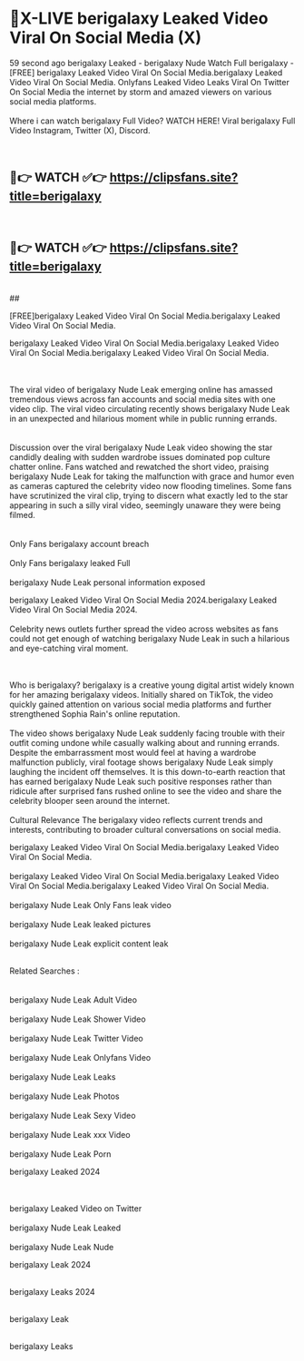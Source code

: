 # 🔴X-LIVE berigalaxy Leaked Video Viral On Social Media (X)<br>


59 second ago berigalaxy Leaked  - berigalaxy Nude  Watch Full berigalaxy - [FREE] berigalaxy Leaked Video Viral On Social Media.berigalaxy Leaked Video Viral On Social Media.   Onlyfans Leaked Video Leaks Viral On Twitter On Social Media the internet by storm and amazed viewers on various social media platforms. <br><br>
Where i can watch berigalaxy Full Video? WATCH HERE! Viral berigalaxy Full Video Instagram, Twitter (X), Discord. <br>


 <br>

##  🔴👉 WATCH ✅👉  <a href="https://clipsfans.site?title=berigalaxy&ref=git">https://clipsfans.site?title=berigalaxy</a> <br>
  <br>

##  🔴👉 WATCH ✅👉  <a href="https://clipsfans.site?title=berigalaxy&ref=git">https://clipsfans.site?title=berigalaxy</a> <br>
  <br>
  ##



[FREE]berigalaxy Leaked Video Viral On Social Media.berigalaxy Leaked Video Viral On Social Media. <br>

berigalaxy Leaked Video Viral On Social Media.berigalaxy Leaked Video Viral On Social Media.berigalaxy Leaked Video Viral On Social Media. <br>


  <br>

  <br>
The viral video of berigalaxy Nude Leak emerging online has amassed tremendous views across fan accounts and social media sites with one video clip. The viral video circulating recently shows berigalaxy Nude Leak in an unexpected and hilarious moment while in public running errands.<br>
<br>


<br>
Discussion over the viral berigalaxy Nude Leak video showing the star candidly dealing with sudden wardrobe issues dominated pop culture chatter online. Fans watched and rewatched the short video, praising berigalaxy Nude Leak for taking the malfunction with grace and humor even as cameras captured the celebrity video now flooding timelines. Some fans have scrutinized the viral clip, trying to discern what exactly led to the star appearing in such a silly viral video, seemingly unaware they were being filmed.<br>
<br>
<br> 
Only Fans berigalaxy account breach<br>
<br>
Only Fans berigalaxy leaked Full <br>
<br>
berigalaxy Nude Leak personal information exposed<br>

berigalaxy Leaked Video Viral On Social Media 2024.berigalaxy Leaked Video Viral On Social Media 2024. <br>
<br>
Celebrity news outlets further spread the video across websites as fans could not get enough of watching berigalaxy Nude Leak in such a hilarious and eye-catching viral moment.<br>
<br>

<br>
Who is berigalaxy? berigalaxy is a creative young digital artist widely known for her amazing berigalaxy videos. Initially shared on TikTok, the video quickly gained attention on various social media platforms and further strengthened Sophia Rain's online reputation.<br>
<br>
The video shows berigalaxy Nude Leak suddenly facing trouble with their outfit coming undone while casually walking about and running errands. Despite the embarrassment most would feel at having a wardrobe malfunction publicly, viral footage shows berigalaxy Nude Leak simply laughing the incident off themselves. It is this down-to-earth reaction that has earned berigalaxy Nude Leak such positive responses rather than ridicule after surprised fans rushed online to see the video and share the celebrity blooper seen around the internet.<br>
<br>
Cultural Relevance The berigalaxy video reflects current trends and interests, contributing to broader cultural conversations on social media.<br>

berigalaxy Leaked Video Viral On Social Media.berigalaxy Leaked Video Viral On Social Media.<br>
<br>
berigalaxy Leaked Video Viral On Social Media.berigalaxy Leaked Video Viral On Social Media.berigalaxy Leaked Video Viral On Social Media.<br>
<br>
berigalaxy Nude Leak Only Fans leak video<br>
<br>
berigalaxy Nude Leak leaked pictures<br>
<br>
berigalaxy Nude Leak explicit content leak<br>


<br>
Related Searches :<br>
<br>

<br>
berigalaxy Nude Leak Adult Video<br>
<br>
berigalaxy Nude Leak Shower Video<br>
<br>
berigalaxy Nude Leak Twitter Video<br>
<br>
berigalaxy Nude Leak Onlyfans Video<br>
<br>
berigalaxy Nude Leak Leaks<br>
<br>
berigalaxy Nude Leak Photos<br>

<br>
berigalaxy Nude Leak Sexy Video<br>
<br>
berigalaxy Nude Leak xxx Video<br>
<br>
berigalaxy Nude Leak Porn<br>

berigalaxy  Leaked 2024 <br> <br>
<br>

berigalaxy Leaked Video on Twitter <br>
<br>
berigalaxy Nude Leak Leaked<br>
<br>
berigalaxy Nude Leak Nude<br>


berigalaxy  Leak 2024 <br> <br>



berigalaxy  Leaks 2024 <br> <br>



 
berigalaxy  Leak<br> <br>



berigalaxy  Leaks<br> <br>





</p>




 



</p>










